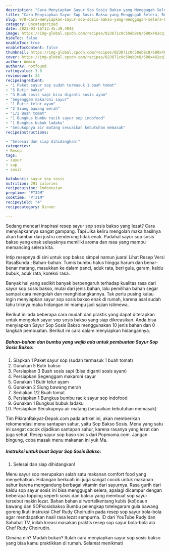 ```yaml
---
description: "Cara Menyiapkan Sayur Sop Sosis Bakso yang Menggugah Selera, Buat Buka Puasa}"
title: "Cara Menyiapkan Sayur Sop Sosis Bakso yang Menggugah Selera, Buat Buka Puasa}"
slug: 978-cara-menyiapkan-sayur-sop-sosis-bakso-yang-menggugah-selera-buat-buka-puasa
category: Uncategorized
date: 2023-03-16T13:45:39.494Z
image: https://img-global.cpcdn.com/recipes/023871c0c50eb8c8/680x482cq70/sayur-sop-sosis-bakso-foto-resep-utama.jpg
hideToc: false
enableToc: true
enableTocContent: false
thumbnail: https://img-global.cpcdn.com/recipes/023871c0c50eb8c8/680x482cq70/sayur-sop-sosis-bakso-foto-resep-utama.jpg
cover: https://img-global.cpcdn.com/recipes/023871c0c50eb8c8/680x482cq70/sayur-sop-sosis-bakso-foto-resep-utama.jpg
author: Admin
authorAv: notfound
ratingvalue: 3.8
reviewcount: 24
recipeingredient:
- "1 Paket sayur sop sudah termasuk 1 buah tomat"
- "5 Butir bakso"
- "3 Buah sosis sapi bisa diganti sosis ayam"
- "Segenggam makaroni sayur"
- "1 Butir telur ayam"
- "2 Siung bawang merah"
- "1/2 Buah tomat"
- "1 Bungkus bumbu racik sayur sop indofood"
- "1 Bungkus bubuk ladaku"
- "Secukupnya air matang sesuaikan kebutuhan memasak"
recipeinstructions:

- "Selesai dan siap dihidangkan!"
categories:
- Resep
tags:
- sayur
- sop
- sosis

katakunci: sayur sop sosis 
nutrition: 291 calories
recipecuisine: Indonesian
preptime: "PT32M"
cooktime: "PT31M"
recipeyield: "4"
recipecategory: Dinner

---
```



Sedang mencari inspirasi resep sayur sop sosis bakso yang lezat? Cara menyiapkannya sangat gampang. Tapi Jika keliru mengolah maka hasilnya akan hambar dan justru cenderung tidak enak. Padahal sayur sop sosis bakso yang enak selayaknya memiliki aroma dan rasa yang mampu memancing selera kita.


Intip resepnya di sini untuk sop bakso simpel namun juara! Lihat Resep Versi RasaBunda ; Bahan-bahan. Tumis bumbu halus hingga harum dan benar-benar matang, masukkan ke dalam panci, aduk rata, beri gula, garam, kaldu bubuk, aduk rata, koreksi rasa.

Banyak hal yang sedikit banyak berpengaruh terhadap kualitas rasa dari sayur sop sosis bakso, mulai dari jenis bahan, lalu pemilihan bahan segar sampai cara mengolah dan menghidangkannya. Tak perlu pusing kalau ingin menyiapkan sayur sop sosis bakso enak di rumah, karena asal sudah tahu triknya maka hidangan ini mampu jadi sajian istimewa.


Berikut ini ada beberapa cara mudah dan praktis yang dapat diterapkan untuk mengolah sayur sop sosis bakso yang siap dikreasikan. Anda bisa menyiapkan Sayur Sop Sosis Bakso menggunakan 10 jenis bahan dan 0 langkah pembuatan. Berikut ini cara dalam menyiapkan hidangannya.

<!--inarticleads1-->

##### Bahan-bahan dan bumbu yang wajib ada untuk pembuatan Sayur Sop Sosis Bakso:

1. Siapkan 1 Paket sayur sop (sudah termasuk 1 buah tomat)
1. Gunakan 5 Butir bakso
1. Persiapkan 3 Buah sosis sapi (bisa diganti sosis ayam)
1. Persiapkan Segenggam makaroni sayur
1. Gunakan 1 Butir telur ayam
1. Gunakan 2 Siung bawang merah
1. Sediakan 1/2 Buah tomat
1. Persiapkan 1 Bungkus bumbu racik sayur sop indofood
1. Gunakan 1 Bungkus bubuk ladaku
1. Persiapkan Secukupnya air matang (sesuaikan kebutuhan memasak)


Tim PikiranRakyat-Depok.com pada artikel ini, akan memberikan rekomendasi menu santapan sahur, yaitu Sop Bakso Sosis. Menu yang satu ini sangat cocok dijadikan santapan sahur, karena rasanya yang lezat dan juga sehat. Resep sayur sop baso sosis dari Popmama.com. Jangan bingung, coba masak menu makanan ini yuk Ma. 

<!--inarticleads2-->

##### Instruksi untuk buat Sayur Sop Sosis Bakso:


1. Selesai dan siap dihidangkan!

Menu sayur sop merupakan salah satu makanan comfort food yang menyehatkan. Hidangan berkuah ini juga sangat cocok untuk makanan sahur karena mengandung berbagai vitamin dari sayurnya. Rasa gurih dari kaldu sop sayur sosis ini bisa menggugah selera, apalagi dicampur dengan beberapa topping seperti sosis dan bakso yang membuat sop sayur tersebut makin lezat. Bahan bahan airwortelkentang kubis (kol)daun bawang dan SOPsosisbakso Bumbu pelengkap totelegaram gula bawang goreng Ikuti instruksi Chef Rudy Choirudin pada resep sop sayur bola-bola agar mendapatkan hasil rasa lezat sempurna. ID dari YouTube Rudy dan Sahabat TV, inilah kreasi masakan praktis resep sop sayur bola-bola ala Chef Rudy Choirudin. 

Gimana nih? Mudah bukan? Itulah cara menyiapkan sayur sop sosis bakso yang bisa kamu praktikkan di rumah. Selamat menikmati
